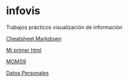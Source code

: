 # infovis
Trabajos prácticos visualización de información 

[Cheatsheet Markdown](github.com/adam-p/markdown-here/wiki/Markdown-Cheatsheet)

[Mi primer html](https://candelapalomeque.github.io/infovis/index.html)

[MOMS9](https://candelapalomeque.github.io/infovis/moms9.html)

[Datos Personales](https://candelapalomeque.github.io/infovis/datospersonales.html)
